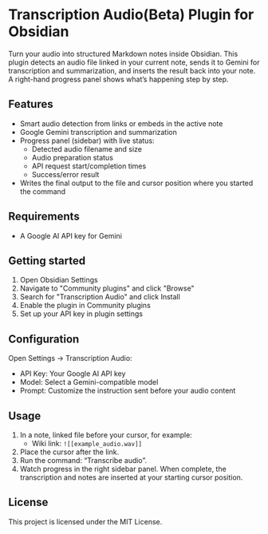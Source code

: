 # Transcription Audio(Beta) Plugin for Obsidian

Turn your audio into structured Markdown notes inside Obsidian. This plugin detects an audio file linked in your current note, sends it to Gemini for transcription and summarization, and inserts the result back into your note. A right-hand progress panel shows what’s happening step by step.

## Features

- Smart audio detection from links or embeds in the active note
- Google Gemini transcription and summarization
- Progress panel (sidebar) with live status:
  - Detected audio filename and size
  - Audio preparation status
  - API request start/completion times
  - Success/error result
- Writes the final output to the file and cursor position where you started the command

## Requirements

- A Google AI API key for Gemini

## Getting started

1. Open Obsidian Settings
2. Navigate to "Community plugins" and click "Browse"
3. Search for "Transcription Audio" and click Install
4. Enable the plugin in Community plugins
5. Set up your API key in plugin settings

## Configuration

Open Settings → Transcription Audio:

- API Key: Your Google AI API key
- Model: Select a Gemini-compatible model
- Prompt: Customize the instruction sent before your audio content

## Usage

1. In a note, linked file before your cursor, for example:
   - Wiki link: `![[example_audio.wav]]`
2. Place the cursor after the link.
3. Run the command: “Transcribe audio”.
4. Watch progress in the right sidebar panel. When complete, the transcription and notes are inserted at your starting cursor position.

## License

This project is licensed under the MIT License.
